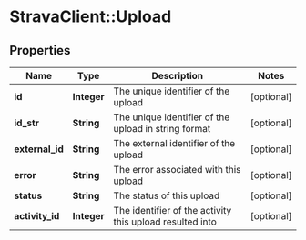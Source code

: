 # StravaClient::Upload

## Properties
Name | Type | Description | Notes
------------ | ------------- | ------------- | -------------
**id** | **Integer** | The unique identifier of the upload | [optional] 
**id_str** | **String** | The unique identifier of the upload in string format | [optional] 
**external_id** | **String** | The external identifier of the upload | [optional] 
**error** | **String** | The error associated with this upload | [optional] 
**status** | **String** | The status of this upload | [optional] 
**activity_id** | **Integer** | The identifier of the activity this upload resulted into | [optional] 


